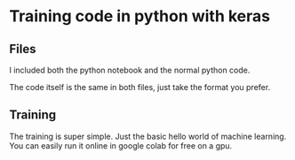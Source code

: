 # Training code in python with keras

## Files

I included both the python notebook and the normal python code.

The code itself is the same in both files, just take the format you prefer.

## Training

The training is super simple. Just the basic hello world of machine learning. You can easily run it online in google colab for free on a gpu.